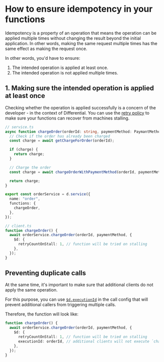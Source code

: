 # How to ensure idempotency in your functions

Idempotency is a property of an operation that means the operation can be applied multiple times without changing the result beyond the initial application. In other words, making the same request multiple times has the same effect as making the request once.

In other words, you'd have to ensure:

1. The intended operation is applied at least once.
2. The intended operation is not applied multiple times.

## 1. Making sure the intended operation is applied at least once

Checking whether the operation is applied successfully is a concern of the developer - in the context of Differential. You can use the [retry policy](https://docs.differential.dev/advanced/calling-functions/customizing-function-calls/#retries) to make sure your functions can recover from machines stalling.

```typescript
// service.ts
async function chargeOrder(orderId: string, paymentMethod: PaymantMethod) {
  // Check if the order has already been charged
  const charge = await getChargeForOrder(orderId);

  if (charge) {
    return charge;
  }

  // Charge the order
  const charge = await chargeOrderWithPaymentMethod(orderId, paymentMethod);

  return charge;
}

export const orderService = d.service({
  name: "order",
  functions: {
    chargeOrder,
  },
});

// client.ts
function chargeOrder() {
  await orderService.chargeOrder(orderId, paymentMethod, {
    $d: {
      retryCountOnStall: 1, // function will be tried on stalling
    },
  });
}
```

## Preventing duplicate calls

At the same time, it's important to make sure that additional clients do not apply the same operation.

For this purpose, you can use [`$d.executionId`](https://docs.differential.dev/advanced/calling-functions/customizing-function-calls/#execution-id) in the call config that will prevent additional callers from triggering multiple calls.

Therefore, the function will look like:

```typescript
function chargeOrder() {
  await orderService.chargeOrder(orderId, paymentMethod, {
    $d: {
      retryCountOnStall: 1, // function will be tried on stalling
      executionId: orderId, // additional clients will not execute `chargeOrder` again for the same key
    },
  });
}
```
